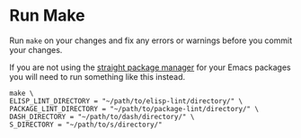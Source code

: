 # Run Make

Run `make` on your changes and fix any errors or warnings before you
commit your changes.

If you are not using the [straight package manager][straight] for your
Emacs packages you will need to run something like this instead.

```
make \
ELISP_LINT_DIRECTORY = "~/path/to/elisp-lint/directory/" \
PACKAGE_LINT_DIRECTORY = "~/path/to/package-lint/directory/" \
DASH_DIRECTORY = "~/path/to/dash/directory/" \
S_DIRECTORY = "~/path/to/s/directory/"
```

[straight]: <https://github.com/raxod502/straight.el>
